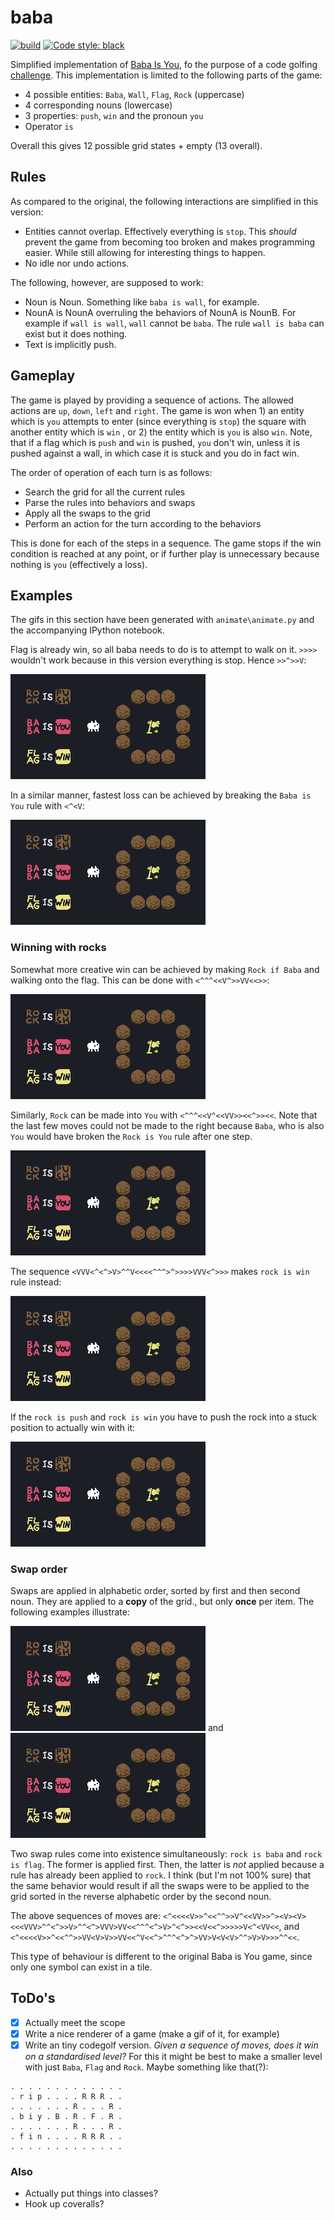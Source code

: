 # baba

[![build](https://github.com/MarcinKonowalczyk/baba/actions/workflows/build.yml/badge.svg)](https://github.com/MarcinKonowalczyk/baba/actions/workflows/build.yml) [![Code style: black](https://img.shields.io/badge/code%20style-black-000000.svg)](https://github.com/psf/black)

Simplified implementation of [Baba Is You](https://hempuli.com/baba/), fo the purpose of a code golfing [challenge](https://codegolf.stackexchange.com/questions/206452/baba-is-golf-flag-is-win). This implementation is limited to the following parts of the game:

- 4 possible entities: `Baba`, `Wall`, `Flag`, `Rock` (uppercase)
- 4 corresponding nouns (lowercase)
- 3 properties: `push`, `win` and the pronoun `you`
- Operator `is`
  
Overall this gives 12 possible grid states + empty (13 overall).

## Rules

As compared to the original, the following interactions are simplified in this version:

- Entities cannot overlap. Effectively everything is `stop`. This *should* prevent the game from becoming too broken and makes programming easier. While still allowing for interesting things to happen.
- No idle nor undo actions.

The following, however, are supposed to work:

- Noun is Noun. Something like `baba is wall`, for example.
- NounA is NounA overruling the behaviors of NounA is NounB. For example if `wall is wall`, `wall` cannot be `baba`. The rule `wall is baba` can exist but it does nothing.
- Text is implicitly push.

## Gameplay

The game is played by providing a sequence of actions. The allowed actions are `up`, `down`, `left` and `right`. The game is won when 1) an entity which is `you` attempts to enter (since everything is `stop`) the square with another entity which is `win` , or 2) the entity which is `you` is also `win`. Note, that if a flag which is `push` and `win` is pushed, `you` don't win, unless it is pushed against a wall, in which case it is stuck and you do in fact win.

The order of operation of each turn is as follows:
  
- Search the grid for all the current rules
- Parse the rules into behaviors and swaps
- Apply all the swaps to the grid
- Perform an action for the turn according to the behaviors
  
This is done for each of the steps in a sequence. The game stops if the win condition is reached at any point, or if further play is unnecessary because nothing is `you` (effectively a loss).

## Examples

The gifs in this section have been generated with `animate\animate.py` and the accompanying IPython notebook.

Flag is already win, so all baba needs to do is to attempt to walk on it. `>>>>` wouldn't work because in this version everything is stop. Hence `>>^>>V`:

![fastest_win](./animation/gifs/fastest_win.gif)

In a similar manner, fastest loss can be achieved by breaking the `Baba is You` rule with `<^<V`:

![fastest_loss](./animation/gifs/fastest_loss.gif)

### Winning with rocks

Somewhat more creative win can be achieved by making `Rock if Baba` and walking onto the flag. This can be done with `<^^^<<V^>>VV<<>>`:

![rock_is_baba](./animation/gifs/rock_is_baba.gif)

Similarly, `Rock` can be made into `You` with `<^^^<<V^<<VV>><<^>><<`. Note that the last few moves could not be made to the right because `Baba`, who is also `You` would have broken the `Rock is You` rule after one step.

![rock_is_you](./animation/gifs/rock_is_you.gif)

The sequence `<VVV<^<^>V>^^V<<<<^^^>^>>>>VVV<^>>>` makes `rock is win` rule instead:

![rock_is_win](./animation/gifs/rock_is_win.gif)

If the `rock is push` and `rock is win` you have to push the rock into a stuck position to actually win with it:

![rock_is_win_and_push](./animation/gifs/rock_is_win_and_push.gif)

### Swap order

Swaps are applied in alphabetic order, sorted by first and then second noun. They are applied to a **copy** of the grid., but only **once** per item. The following examples illustrate:

![rules_act_alphabetically_1](./animation/gifs/rules_act_alphabetically_1.gif)
and
![rules_act_alphabetically_2](./animation/gifs/rules_act_alphabetically_2.gif)

Two swap rules come into existence simultaneously: `rock is baba` and `rock is flag`. The former is applied first. Then, the latter is *not* applied because a rule has already been applied to `rock`. I think (but I'm not 100% sure) that the same behavior would result if all the swaps were to be applied to the grid sorted in the reverse alphabetic order by the second noun.

The above sequences of moves are: `<^<<<<V>>^<<^^>>V^<<VV>>^><V><V><<<VVV>^^<^>>V>^^<^>VVV>VV<<^^^<^>V>^<^>><<V<<^>>>>>V<^<VV<<`, and `<^<<<<V>>^<<^^>>VV<V>V>>VV<<^V<<^>^^^<^>^>VV>V<V<V>^^>V>V>>>^^<<`.

This type of behaviour is different to the original Baba is You game, since only one symbol can exist in a tile.

## ToDo's

- [x] Actually meet the scope
- [x] Write a nice renderer of a game (make a gif of it, for example)
- [x] Write an tiny codegolf version. _Given a sequence of moves, does it win on a standardised level?_ For this it might be best to make a smaller level with just `Baba`, `Flag` and `Rock`. Maybe something like that(?):

```
. . . . . . . . . . . . .
. r i p . . . . R R R . .
. . . . . . . R . . . R .
. b i y . B . R . F . R .
. . . . . . . R . . . R .
. f i n . . . . R R R . .
. . . . . . . . . . . . .
```

### Also

- Actually put things into classes?
- Hook up coveralls?
